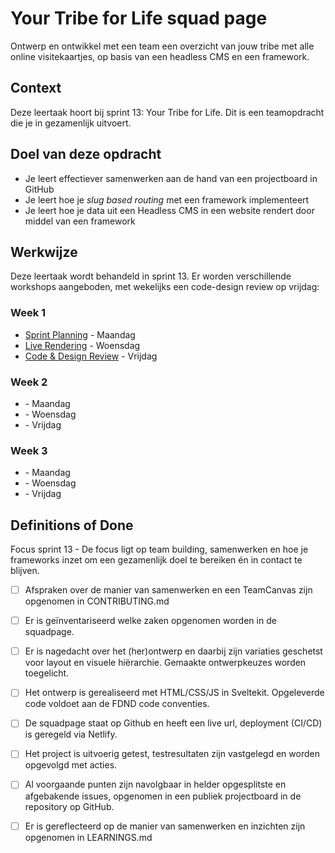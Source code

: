 
# Your Tribe for Life squad page

Ontwerp en ontwikkel met een team een overzicht van jouw tribe met alle online visitekaartjes, op basis van een headless CMS en een framework.

## Context
Deze leertaak hoort bij sprint 13: Your Tribe for Life. Dit is een teamopdracht die je in gezamenlijk uitvoert.

## Doel van deze opdracht

- Je leert effectiever samenwerken aan de hand van een projectboard in GitHub
- Je leert hoe je _slug based routing_ met een framework implementeert
- Je leert hoe je data uit een Headless CMS in een website rendert door middel van een framework

## Werkwijze

Deze leertaak wordt behandeld in sprint 13. Er worden verschillende workshops aangeboden, met wekelijks een code-design review op vrijdag:

### Week 1

- [Sprint Planning](sprint-planning.md) - Maandag
- [Live Rendering](live-rendering.md) - Woensdag
- [Code & Design Review](code-design-review-week-1.md) - Vrijdag

### Week 2

- []() - Maandag
- []() - Woensdag
- []() - Vrijdag

### Week 3

- []() - Maandag
- []() - Woensdag
- []() - Vrijdag

## Definitions of Done

Focus sprint 13 - De focus ligt op team building, samenwerken en hoe je frameworks inzet om een gezamenlijk doel te bereiken én in contact te blijven.

- [ ] Afspraken over de manier van samenwerken en een TeamCanvas zijn opgenomen in CONTRIBUTING.md
- [ ] Er is geïnventariseerd welke zaken opgenomen worden in de squadpage.
- [ ] Er is nagedacht over het (her)ontwerp en daarbij zijn variaties geschetst voor layout en visuele hiërarchie. Gemaakte ontwerpkeuzes worden toegelicht.
- [ ] Het ontwerp is gerealiseerd met HTML/CSS/JS in Sveltekit. Opgeleverde code voldoet aan de FDND code conventies.
- [ ] De squadpage staat op Github en heeft een live url, deployment (CI/CD) is geregeld via Netlify.
- [ ] Het project is uitvoerig getest, testresultaten zijn vastgelegd en worden opgevolgd met acties.
- [ ] Al voorgaande punten zijn navolgbaar in helder opgesplitste en afgebakende issues, opgenomen in een publiek projectboard in de repository op GitHub.
- [ ] Er is gereflecteerd op de manier van samenwerken en inzichten zijn opgenomen in LEARNINGS.md

